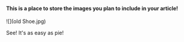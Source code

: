 #### This is a place to store the images you plan to include in your article!

![](old Shoe.jpg)

See! It's as easy as pie!

